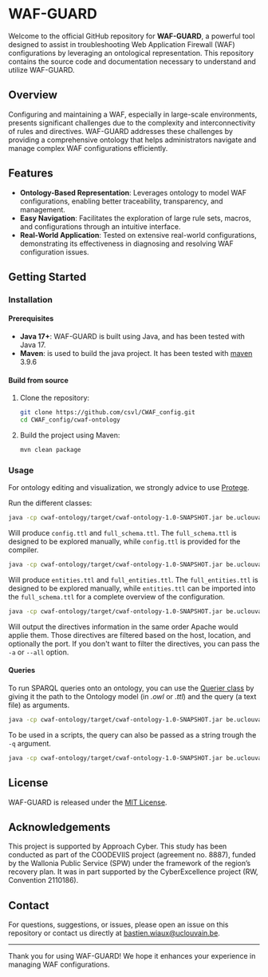 # WAF-GUARD

Welcome to the official GitHub repository for **WAF-GUARD**, a powerful tool designed to assist in troubleshooting Web Application Firewall (WAF) configurations by leveraging an ontological representation.
This repository contains the source code and documentation necessary to understand and utilize WAF-GUARD.

## Overview

Configuring and maintaining a WAF, especially in large-scale environments, presents significant challenges due to the complexity and interconnectivity of rules and directives. WAF-GUARD addresses these challenges by providing a comprehensive ontology that helps administrators navigate and manage complex WAF configurations efficiently.

## Features

- **Ontology-Based Representation**: Leverages ontology to model WAF configurations, enabling better traceability, transparency, and management.
- **Easy Navigation**: Facilitates the exploration of large rule sets, macros, and configurations through an intuitive interface.
- **Real-World Application**: Tested on extensive real-world configurations, demonstrating its effectiveness in diagnosing and resolving WAF configuration issues.

## Getting Started

### Installation
#### Prerequisites

- **Java 17+**: WAF-GUARD is built using Java, and has been tested with Java 17.
- **Maven**: is used to build the java project. It has been tested with [maven](https://maven.apache.org/) 3.9.6

#### Build from source
1. Clone the repository:
   ```bash
   git clone https://github.com/csvl/CWAF_config.git
   cd CWAF_config/cwaf-ontology
   ```

2. Build the project using Maven:
   ```bash
   mvn clean package
   ```
### Usage

For ontology editing and visualization, we strongly advice to use [Protege](https://protege.stanford.edu/).

Run the different classes:
   ```bash
   java -cp cwaf-ontology/target/cwaf-ontology-1.0-SNAPSHOT.jar be.uclouvain.service.Parser conf/httpd.conf
   ```
   Will produce `config.ttl` and `full_schema.ttl`. The `full_schema.ttl` is designed to be explored manually, while `config.ttl` is provided for the compiler.

   ```bash
   java -cp cwaf-ontology/target/cwaf-ontology-1.0-SNAPSHOT.jar be.uclouvain.service.Compiler 
   ```
   Will produce `entities.ttl` and `full_entities.ttl`. The `full_entities.ttl` is designed to be explored manually, while `entities.ttl` can be imported into the `full_schema.ttl` for a complete overview of the configuration.
 
   ```bash
   java -cp cwaf-ontology/target/cwaf-ontology-1.0-SNAPSHOT.jar be.uclouvain.service.Filter <host> <location> [-p <specific port>] > output.txt
   ```
   Will output the directives information in the same order Apache would applie them. Those directives are filtered based on the host, location, and optionally the port. If you don't want to filter the directives, you can pass the `-a` or `--all` option.

#### Queries

To run SPARQL queries onto an ontology, you can use the [Querier class](https://github.com/csvl/CWAF_config/blob/develop/cwaf-ontology/src/main/java/be/uclouvain/service/Querier.java) by giving it the path to the Ontology model (in *.owl* or *.ttl*) and the query (a text file) as arguments.

   ```bash
   java -cp cwaf-ontology/target/cwaf-ontology-1.0-SNAPSHOT.jar be.uclouvain.service.Querier full_schema.ttl sparql_query_example.txt
   ```

To be used in a scripts, the query can also be passed as a string trough the `-q` argument.

   ```bash
   java -cp cwaf-ontology/target/cwaf-ontology-1.0-SNAPSHOT.jar be.uclouvain.service.Querier full_schema.ttl -q "SELECT ?x WHERE {<http://visualdataweb.org/ontCWAF/path/to/file> <http://visualdataweb.org/ontCWAF/containsDirective> ?x }"
   ```


## License

WAF-GUARD is released under the [MIT License](LICENSE).

## Acknowledgements

This project is supported by Approach Cyber.
This study has been conducted as part of the COODEVIIS project (agreement no. 8887), funded by the Wallonia Public Service (SPW) under the framework of the region’s recovery plan. It was in part supported by the CyberExcellence project (RW, Convention 2110186).

## Contact

For questions, suggestions, or issues, please open an issue on this repository or contact us directly at [bastien.wiaux@uclouvain.be](mailto:bastien.wiaux@uclouvain.be).

---

Thank you for using WAF-GUARD! We hope it enhances your experience in managing WAF configurations.

